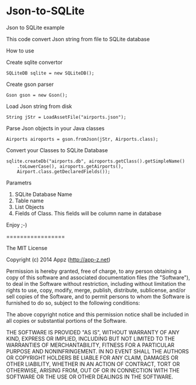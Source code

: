 Json-to-SQLite
==============

Json to SQLite example


This code convert Json string from file to SQLite database


How to use

Create sqlite convertor
```
SQLiteDB sqlite = new SQLiteDB();
```
Create gson parser
```
Gson gson = new Gson();
```
Load Json string from disk
```
String jStr = LoadAssetFile("airports.json");
```
Parse Json objects in your Java classes
```
Airports airoports = gson.fromJson(jStr, Airports.class);
```
Convert your Classes to SQLite Database
```
sqlite.createDb("airports.db", airoports.getClass().getSimpleName()
    .toLowerCase(), airoports.getAirports(),
    Airport.class.getDeclaredFields());
```
Parametrs

1. SQLite Database Name
2. Table name
3. List Objects
4. Fields of Class. This fields will be column name in database

Enjoy ;-)

=================

The MIT License

Copyright (c) 2014 Appz (http://app-z.net)

Permission is hereby granted, free of charge, to any person obtaining a copy of this software and associated documentation files (the "Software"), to deal in the Software without restriction, including without limitation the rights to use, copy, modify, merge, publish, distribute, sublicense, and/or sell copies of the Software, and to permit persons to whom the Software is furnished to do so, subject to the following conditions:

The above copyright notice and this permission notice shall be included in all copies or substantial portions of the Software.

THE SOFTWARE IS PROVIDED "AS IS", WITHOUT WARRANTY OF ANY KIND, EXPRESS OR IMPLIED, INCLUDING BUT NOT LIMITED TO THE WARRANTIES OF MERCHANTABILITY, FITNESS FOR A PARTICULAR PURPOSE AND NONINFRINGEMENT. IN NO EVENT SHALL THE AUTHORS OR COPYRIGHT HOLDERS BE LIABLE FOR ANY CLAIM, DAMAGES OR OTHER LIABILITY, WHETHER IN AN ACTION OF CONTRACT, TORT OR OTHERWISE, ARISING FROM, OUT OF OR IN CONNECTION WITH THE SOFTWARE OR THE USE OR OTHER DEALINGS IN THE SOFTWARE.
